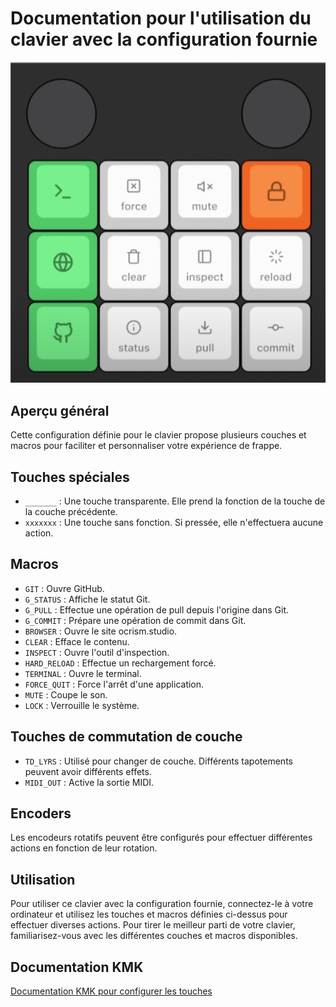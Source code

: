 # Documentation pour l'utilisation du clavier avec la configuration fournie

![apeçu du clavier ocreeb](assets/images/visual_ocreeb.png)

## Aperçu général

Cette configuration définie pour le clavier propose plusieurs couches et macros pour faciliter et personnaliser votre expérience de frappe.

## Touches spéciales

- `_______` : Une touche transparente. Elle prend la fonction de la touche de la couche précédente.
- `xxxxxxx` : Une touche sans fonction. Si pressée, elle n'effectuera aucune action.

## Macros

- `GIT` : Ouvre GitHub.
- `G_STATUS` : Affiche le statut Git.
- `G_PULL` : Effectue une opération de pull depuis l'origine dans Git.
- `G_COMMIT` : Prépare une opération de commit dans Git.
- `BROWSER` : Ouvre le site ocrism.studio.
- `CLEAR` : Efface le contenu.
- `INSPECT` : Ouvre l'outil d'inspection.
- `HARD_RELOAD` : Effectue un rechargement forcé.
- `TERMINAL` : Ouvre le terminal.
- `FORCE_QUIT` : Force l'arrêt d'une application.
- `MUTE` : Coupe le son.
- `LOCK` : Verrouille le système.

## Touches de commutation de couche

- `TD_LYRS` : Utilisé pour changer de couche. Différents tapotements peuvent avoir différents effets.
- `MIDI_OUT` : Active la sortie MIDI.

## Encoders

Les encodeurs rotatifs peuvent être configurés pour effectuer différentes actions en fonction de leur rotation.

## Utilisation

Pour utiliser ce clavier avec la configuration fournie, connectez-le à votre ordinateur et utilisez les touches et macros définies ci-dessus pour effectuer diverses actions. Pour tirer le meilleur parti de votre clavier, familiarisez-vous avec les différentes couches et macros disponibles.

## Documentation KMK

[Documentation KMK pour configurer les touches](http://kmkfw.io/docs/keycodes/)